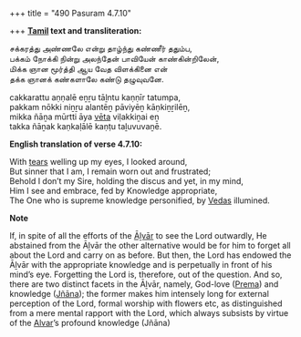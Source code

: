 +++
title = "490 Pasuram 4.7.10"

+++
**[Tamil](/definition/tamil#history "show Tamil definitions") text and transliteration:**

சக்கரத்து அண்ணலே என்று தாழ்ந்து கண்ணீர் ததும்ப,  
பக்கம் நோக்கி நின்று அலந்தேன் பாவியேன் காண்கின்றிலேன்,  
மிக்க ஞான மூர்த்தி ஆய வேத விளக்கினை என்  
தக்க ஞானக் கண்களாலே கண்டு தழுவுவனே.

cakkarattu aṇṇalē eṉṟu tāḻntu kaṇṇīr tatumpa,  
pakkam nōkki niṉṟu alantēṉ pāviyēṉ kāṇkiṉṟilēṉ,  
mikka ñāṉa mūrtti āya [vēta](/definition/veta#history "show vēta definitions") viḷakkiṉai eṉ  
takka ñāṉak kaṇkaḷālē kaṇṭu taḻuvuvaṉē.

**English translation of verse 4.7.10:**

With [tears](/definition/tear#history "show tears definitions") welling up my eyes, I looked around,  
But sinner that I am, I remain worn out and frustrated;  
Behold I don’t my Sire, holding the discus and yet, in my mind,  
Him I see and embrace, fed by Knowledge appropriate,  
The One who is supreme knowledge personified, by [Vedas](/definition/veda#vaishnavism "show Vedas definitions") illumined.

**Note**

If, in spite of all the efforts of the [Āḻvār](/definition/aḻvar#vaishnavism "show Āḻvār definitions") to see the Lord outwardly, He abstained from the Āḻvār the other alternative would be for him to forget all about the Lord and carry on as before. But then, the Lord has endowed the Āḻvār with the appropriate knowledge and is perpetually in front of his mind’s eye. Forgetting the Lord is, therefore, out of the question. And so, there are two distinct facets in the Āḻvār, namely, God-love ([Prema](/definition/prema#vaishnavism "show Prema definitions")) and knowledge ([Jñāna](/definition/jnana#vaishnavism "show Jñāna definitions")); the former makes him intensely long for external perception of the Lord, formal worship with flowers etc, as distinguished from a mere mental rapport with the Lord, which always subsists by virtue of the [Alvar](/definition/aḻvar#vaishnavism "show Alvar definitions")’s profound knowledge (Jñāna)


